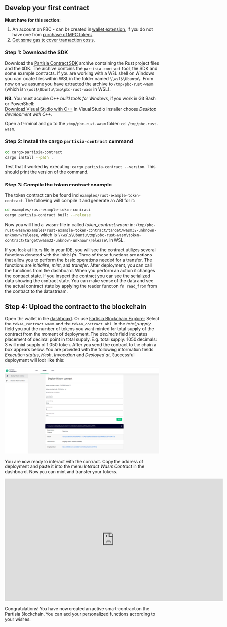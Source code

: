 ## Develop your first contract

**Must have for this section:**  
1. An account on PBC - can be created in [wallet extension](https://chrome.google.com/webstore/detail/partisia-wallet/gjkdbeaiifkpoencioahhcilildpjhgh), if you do not have one from [purchase of MPC tokens](https://kyc.partisiablockchain.com/).  
2. [Get some gas to cover transaction costs](byoc.md).

### Step 1: Download the SDK

Download the [Partisia Contract SDK](LINK_TO_RUST_CONTRACT_SDK) archive containing the Rust project
files and the SDK. The archive contains the `partisia-contract` tool, the SDK and some example contracts.
If you are working with a WSL shell on Windows you can locate files within WSL in the folder named `\\wsl$\Ubuntu\`.
From now on we assume you have extracted the archive to `/tmp/pbc-rust-wasm` (which is `\\wsl$\Ubuntu\tmp\pbc-rust-wasm` in WSL).

**NB.** You must acquire *C++ build tools for Windows*, if you work in Git Bash or PowerShell:  
[Download Visual Studio with C++](https://visualstudio.microsoft.com/downloads/) In Visual Studio Installer choose *Desktop development with C++*.

Open a terminal and go to the `/tmp/pbc-rust-wasm` folder: `cd /tmp/pbc-rust-wasm`.

### Step 2: Install the cargo `partisia-contract` command

```bash 
cd cargo-partisia-contract
cargo install --path .
```

Test that it worked by executing: `cargo partisia-contract --version`. This should print the version of the command.

### Step 3: Compile the token contract example

The token contract can be found ind `examples/rust-example-token-contract`.
The following will compile it and generate an ABI for it:

```` bash
cd examples/rust-example-token-contract
cargo partisia-contract build --release
````

Now you will find a .wasm-file in called *token_contract.wasm* in: `/tmp/pbc-rust-wasm/examples/rust-example-token-contract/target/wasm32-unknown-unknown/release`, which is `\\wsl$\Ubuntu\tmp\pbc-rust-wasm\token-contract\target\wasm32-unknown-unknown\release\` in WSL.

If you look at lib.rs file in your IDE, you will see the contract utilizes several functions denoted with the initial *fn*. Three of these functions are actions that allow you to perform the basic operations needed for a transfer. The functions are *initialize*, *mint*, and *transfer*. After deployment, you can call the functions from the dashboard. When you perform an action it changes the contract state. If you inspect the contract you can see the serialized data showing the contract state. You can make sense of the data and see the actual contract state by applying the reader function `fn read_from` from the contract to the datastream.

## Step 4: Upload the contract to the blockchain

Open the wallet in the [dashboard](https://dashboard.partisiablockchain.com/wallet/upload_wasm). Or use [Partisia Blockchain Explorer](https://mpcexplorer.com/deploy-contract) Select the `token_contract.wasm` and the `token_contract.abi`. In the *total_supply* field you put the number of tokens you want minted for total supply of the contract from the moment of deployment. The *decimals* field indicates placement of decimal point in total supply. E.g. total supply: 1050 decimals: 3 will mint supply of 1.050 token. After you send the contract to the chain a box appears below. You are provided with the following information fields *Execution status*, *Hash*, *Invocation* and *Deployed at*.  Successful deployment will look like
this:

![deployment](deployment.png)

You are now ready to interact with the contract. Copy the address of deployment and paste it into the menu *Interact Wasm Contract* in the dashboard. Now you can mint and transfer your tokens.

<div class="embed-video-wrapper">
<iframe width="711" height="400" src="https://www.youtube.com/embed/qV2grtWDxUE" title="YouTube video player" frameborder="0" allowfullscreen></iframe>
</div>

Congratulations! You have now created an active smart-contract on the Partisia Blockchain. You can add your personalized functions according to your wishes.  

